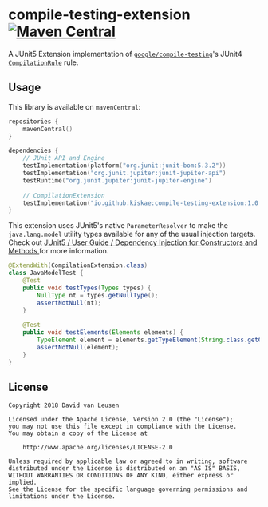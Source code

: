# compile-testing-extension [![Maven Central](https://img.shields.io/maven-central/v/io.github.kiskae/compile-testing-extension.svg?label=Maven%20Central)](https://search.maven.org/search?q=g:%22io.github.kiskae%22%20AND%20a:%22compile-testing-extension%22)

A JUnit5 Extension implementation of [`google/compile-testing`](https://github.com/google/compile-testing)'s JUnit4 
[`CompilationRule`](https://github.com/google/compile-testing/blob/master/src/main/java/com/google/testing/compile/CompilationRule.java) rule.

## Usage

This library is available on `mavenCentral`:

```kotlin
repositories {
    mavenCentral()
}

dependencies {
    // JUnit API and Engine
    testImplementation(platform("org.junit:junit-bom:5.3.2"))
    testImplementation("org.junit.jupiter:junit-jupiter-api")
    testRuntime("org.junit.jupiter:junit-jupiter-engine")
    
    // CompilationExtension
    testImplementation("io.github.kiskae:compile-testing-extension:1.0.2")
}
```

This extension uses JUnit5's native `ParameterResolver` to make the `java.lang.model` utility types available
for any of the usual injection targets. Check out [JUnit5 / User Guide / Dependency Injection for Constructors and Methods ](https://junit.org/junit5/docs/current/user-guide/#writing-tests-dependency-injection)
for more information.

```java
@ExtendWith(CompilationExtension.class)
class JavaModelTest {
    @Test
    public void testTypes(Types types) {
        NullType nt = types.getNullType();
        assertNotNull(nt);
    }
    
    @Test
    public void testElements(Elements elements) {
        TypeElement element = elements.getTypeElement(String.class.getCanonicalName());
        assertNotNull(element);
    }
}
```

## License

```
Copyright 2018 David van Leusen

Licensed under the Apache License, Version 2.0 (the "License");
you may not use this file except in compliance with the License.
You may obtain a copy of the License at

    http://www.apache.org/licenses/LICENSE-2.0
    
Unless required by applicable law or agreed to in writing, software
distributed under the License is distributed on an "AS IS" BASIS,
WITHOUT WARRANTIES OR CONDITIONS OF ANY KIND, either express or implied.
See the License for the specific language governing permissions and
limitations under the License.
```
